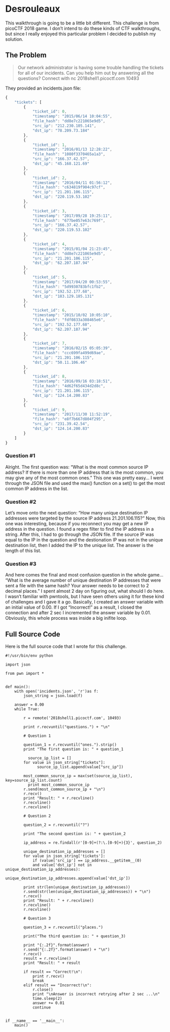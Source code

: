 # Desrouleaux

This walkthrough is going to be a little bit different. This challenge is from picoCTF 2018 game. I don’t intend to do these kinds of CTF walkthroughs, but since I really enjoyed this particular problem I decided to publish my solution.

## The Problem

> Our network administrator is having some trouble handling the tickets for all of our incidents. Can you help him out by answering all the questions?
Connect with nc 2018shell1.picoctf.com 10493

They provided an incidents.json file:

```javascript
{
    "tickets": [
        {
            "ticket_id": 0,
            "timestamp": "2015/06/14 10:04:55",
            "file_hash": "dd8e7c221065e9d5",
            "src_ip": "212.230.105.141",
            "dst_ip": "78.209.73.184"
        },
        {
            "ticket_id": 1,
            "timestamp": "2016/01/13 12:28:22",
            "file_hash": "1080f3370465a1a3",
            "src_ip": "166.37.42.57",
            "dst_ip": "45.168.121.69"
        },
        {
            "ticket_id": 2,
            "timestamp": "2016/04/11 01:56:12",
            "file_hash": "c634819f904c97cf",
            "src_ip": "21.201.106.115",
            "dst_ip": "220.119.53.102"
        },
        {
            "ticket_id": 3,
            "timestamp": "2017/09/28 19:25:11",
            "file_hash": "677be057e63c769f",
            "src_ip": "166.37.42.57",
            "dst_ip": "220.119.53.102"
        },
        {
            "ticket_id": 4,
            "timestamp": "2015/01/04 21:23:45",
            "file_hash": "dd8e7c221065e9d5",
            "src_ip": "21.201.106.115",
            "dst_ip": "62.207.187.94"
        },
        {
            "ticket_id": 5,
            "timestamp": "2017/04/20 00:53:55",
            "file_hash": "5d9930783bfc1fb2",
            "src_ip": "192.52.177.68",
            "dst_ip": "183.129.185.131"
        },
        {
            "ticket_id": 6,
            "timestamp": "2015/10/02 10:05:10",
            "file_hash": "fdf0833a308465e6",
            "src_ip": "192.52.177.68",
            "dst_ip": "62.207.187.94"
        },
        {
            "ticket_id": 7,
            "timestamp": "2016/02/15 05:05:39",
            "file_hash": "ccc699fa499d69ae",
            "src_ip": "21.201.106.115",
            "dst_ip": "50.11.106.46"
        },
        {
            "ticket_id": 8,
            "timestamp": "2016/09/16 03:18:51",
            "file_hash": "4d62f65d434d2d8c",
            "src_ip": "21.201.106.115",
            "dst_ip": "124.14.200.83"
        },
        {
            "ticket_id": 9,
            "timestamp": "2017/11/30 11:52:19",
            "file_hash": "e8f7b667d804f295",
            "src_ip": "231.39.42.54",
            "dst_ip": "124.14.200.83"
        }
    ]
}
```

### Question #1

Alright. The first question was: “What is the most common source IP address? If there is more than one IP address that is the most common, you may give any of the most common ones.”  This one was pretty easy… I went through the JSON file and used the max() function on a set() to get the most common IP address in the list.

### Question #2

Let’s move onto the next question: “How many unique destination IP addresses were targeted by the source IP address 21.201.106.115?” Now, this one was interesting, because if you reconnect you may get a new IP address in the question. I found a regex filter to find the IP address in a string. After this, I had to go through the JSON file. If the source IP was equal to the IP in the question and the destionation IP was not in the unique destination list, then I added the IP to the unique list. The answer is the length of this list.

### Question #3

And here comes the final and most confusion question in the whole game…
“What is the average number of unique destination IP addresses that were sent a file with the same hash? Your answer needs to be correct to 2 decimal places.” I spent almost 2 day on figuring out, what should I do here. I wasn’t familiar with pwntools, but I have seen others using it for these kind of challenges and I gave it a go. Basically, I created an answer variable with an initial value of 0.00. If I got “Incorrect!” as a result, I closed the connection and after 2 sec I incremented the answer variable by 0.01. Obviously, this whole process was inside a big inifite loop.

## Full Source Code

Here is the full source code that I wrote for this challenge.

```python3
#!/usr/bin/env python

import json

from pwn import *


def main():
    with open('incidents.json', 'r')as f:
        json_string = json.load(f)

    answer = 0.00
    while True:

        r = remote('2018shell1.picoctf.com', 10493)

        print r.recvuntil("questions.") + "\n"

        # Question 1

        question_1 = r.recvuntil("ones.").strip()
        print "The first question is: " + question_1

	      source_ip_list = []
        for value in json_string["tickets"]:
	          source_ip_list.append(value["src_ip"])

        most_common_source_ip = max(set(source_ip_list), key=source_ip_list.count)
	      print most_common_source_ip
        r.send(most_common_source_ip + "\n")
        r.recv()
        print "Result: " + r.recvline()
        r.recvline()
        r.recvline()

        # Question 2

        question_2 = r.recvuntil("?")

        print "The second question is: " + question_2

        ip_address = re.findall(r'[0-9]+(?:\.[0-9]+){3}', question_2)

        unique_destination_ip_addresses = []
        for value in json_string['tickets']:
            if (value['src_ip'] == ip_address.__getitem__(0) 
            and value['dst_ip'] not in unique_destination_ip_addresses):
                unique_destination_ip_addresses.append(value['dst_ip'])

        print str(len(unique_destination_ip_addresses))
        r.send(str(len(unique_destination_ip_addresses)) + "\n")
        r.recv()
        print "Result: " + r.recvline()
        r.recvline()
        r.recvline()

        # Question 3

        question_3 = r.recvuntil("places.")

        print("The third question is: " + question_3)

        print "{:.2f}".format(answer)
        r.send("{:.2f}".format(answer) + "\n")
        r.recv()
        result = r.recvline()
        print "Result: " + result

        if result == "Correct!\n":
            print r.recv()
            break
        elif result == "Incorrect!\n":
            r.close()
            print "\nAnswer is incorrect retrying after 2 sec ...\n"
            time.sleep(2)
            answer += 0.01
            continue


if __name__ == '__main__':
    main()
```
